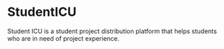 # StudentICU
Student ICU is a student project distribution platform that helps students who are in need of project experience.
